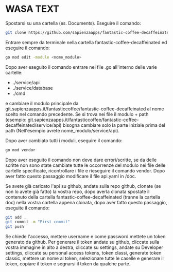 # WASA TEXT

Spostarsi su una cartella (es. Documents). Eseguire il comando: 
```bash 
git clone https://github.com/sapienzaapps/fantastic-coffee-decaffeinated.git
```

Entrare sempre da terminale nella cartella fantastic-coffee-decaffeinated ed eseguire il comando:
```bash
go mod edit -module <nome_modulo>
```
Dopo aver eseguito il comando entrare nei file .go all'interno delle varie cartelle: 
- ./service/api 
- ./service/database
- ./cmd

e cambiare il modulo principale da git.sapienzaapps.it/fantasticcoffee/fantastic-coffee-decaffeinated al nome scelto nel comando 
precedente. Se si trova nei file il modulo + path (esempio: git.sapienzaapps.it/fantasticcoffee/fantastic-coffee-decaffeinated/service/api) bisogna cambiare solo la parte iniziale prima del path (Nell'esempio avrete nome_modulo/service/api).

Dopo aver cambiato tutti i moduli, eseguire il comando:
```bash
go mod vendor 
```
Dopo aver eseguito il comando non deve dare errori/scritte, se da delle scritte non sono state cambiate tutte le occorrenze del modulo nei file delle cartelle specificate, ricontrollare i file e rieseguire il comando vendor. Dopo aver fatto questo passaggio 
modificare il file api.yaml in /doc. 

Se avete già caricato l'api su github, andate sulla repo github, clonate (se non lo avete già fatto) la vostra repo, dopo averla clonata spostate il contenuto della cartella fantastic-coffee-decaffeinated (tranne la cartella doc) nella vostra cartella appena clonata, dopo aver fatto questo passaggio, eseguite il comando:
```bash
git add .
git commit -m "First commit"
git push
```

Se chiede l'accesso, mettere username e come password mettete un token generato da github. Per generare il token andate su github, cliccate sulla vostra immagine in alto a destra, cliccate su settings, andate su Developer settings, cliccate su personal access tokens, token classi, generate token classic, mettere un nome al token, selezionare tutte le caselle e generare il token, copiare il token e segnarsi il token da qualche parte.
